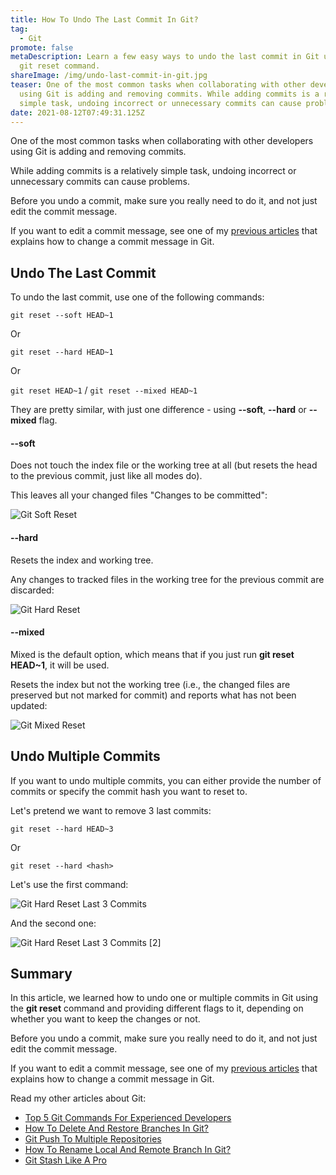 ```yaml
---
title: How To Undo The Last Commit In Git?
tag:
  - Git
promote: false
metaDescription: Learn a few easy ways to undo the last commit in Git using the
  git reset command.
shareImage: /img/undo-last-commit-in-git.jpg
teaser: One of the most common tasks when collaborating with other developers
  using Git is adding and removing commits. While adding commits is a relatively
  simple task, undoing incorrect or unnecessary commits can cause problems...
date: 2021-08-12T07:49:31.125Z
---
```

One of the most common tasks when collaborating with other developers using Git is adding and removing commits.

While adding commits is a relatively simple task, undoing incorrect or unnecessary commits can cause problems.

Before you undo a commit, make sure you really need to do it, and not just edit the commit message.

If you want to edit a commit message, see one of my [previous articles](/two-ways-to-change-a-commit-message-in-git/) that explains how to change a commit message in Git.

## Undo The Last Commit

To undo the last commit, use one of the following commands:

`git reset --soft HEAD~1`

Or

`git reset --hard HEAD~1`

Or

`git reset HEAD~1` / `git reset --mixed HEAD~1`

They are pretty similar, with just one difference - using **\--soft**, **\--hard** or **\--mixed** flag.

#### \--soft

Does not touch the index file or the working tree at all (but resets the head to the previous commit, just like all modes do). 

This leaves all your changed files "Changes to be committed":

![Git Soft Reset](/img/screenshot-2021-08-09-at-10.51.42.png "Git Soft Reset")

#### \--hard

Resets the index and working tree. 

Any changes to tracked files in the working tree for the previous commit are discarded:

![Git Hard Reset](/img/screenshot-2021-08-09-at-10.53.08.png "Git Hard Reset")

#### \--mixed

Mixed is the default option, which means that if you just run **git reset HEAD~1**, it will be used.

Resets the index but not the working tree (i.e., the changed files are preserved but not marked for commit) and reports what has not been updated:

![Git Mixed Reset](/img/screenshot-2021-08-09-at-11.00.18.png "Git Mixed Reset")

## Undo Multiple Commits

If you want to undo multiple commits, you can either provide the number of commits or specify the commit hash you want to reset to.

Let's pretend we want to remove 3 last commits:

`git reset --hard HEAD~3`

Or

`git reset --hard <hash>`

Let's use the first command:

![Git Hard Reset Last 3 Commits](/img/screenshot-2021-08-09-at-11.04.58.png "Git Hard Reset Last 3 Commits")

And the second one:

![Git Hard Reset Last 3 Commits [2]](/img/screenshot-2021-08-09-at-11.06.15.png "Git Hard Reset Last 3 Commits [2]")

## Summary

In this article, we learned how to undo one or multiple commits in Git using the **git reset** command and providing different flags to it, depending on whether you want to keep the changes or not.

Before you undo a commit, make sure you really need to do it, and not just edit the commit message.

If you want to edit a commit message, see one of my [previous articles](/two-ways-to-change-a-commit-message-in-git/) that explains how to change a commit message in Git.

Read my other articles about Git:

* [Top 5 Git Commands For Experienced Developers](/top-5-git-commands-for-experienced-developers/)
* [How To Delete And Restore Branches In Git?](/how-to-delete-and-restore-branches-in-git/)
* [Git Push To Multiple Repositories](/git-push-to-multiple-repositories/)
* [How To Rename Local And Remote Branch In Git?](/how-to-rename-local-and-remote-branch-in-git/)
* [Git Stash Like A Pro](/git-stash-like-a-pro/)
